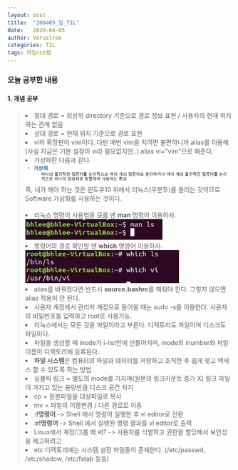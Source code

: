 ```yaml
---
layout: post
title:  "200405_일_TIL"
date:   2020-04-05
author: Verustree
categories: TIL
tags: 파일시스템
---
```

 
<h3>오늘 공부한 내용</h3>
<p>
<h4>1. 개념 공부</h4><blockquote>
<li>절대 경로 =  최상위 directory 기준으로 경로 정보 표현  /  사용자의 현재 위치와는 관계 없음 </li>
<li>상대 경로 =  현재 위치 기준으로 경로 표현</li>
<li>vi의 확장판이 vim이다.  다만 매번 vim을 치려면 불편하니까 alias를 이용해(사실 지금은 기본 설정이 vi라 필요없지만..) alias vi="vim"으로 해준다.</li>
<li>가상화란 다음과 같다.<br><img src="/assets/virtualization.png">즉, 내가 해야 하는 것은 윈도우10 위에서 리눅스(우분투)를 돌리는 것이므로 Software 가상화를 사용하는 것이다.</li><br>
<li>리눅스 명령어 사용법을 모를 땐 <b>man</b> 명령어 이용하자.<br><img src="/assets/man.jpg"><br></li>
<li>명령어의 경로 확인할 땐 <b>which</b> 명령어 이용하자.<br><img src="/assets/which.jpg"><br></li>
<li>alias를 바꿔줬다면 반드시 <b>source.bashrc</b>를 해줘야 한다.  그렇지 않으면 alias 적용이 안 된다.</li>
<li>사용자 계정에서 관리자 계정으로 들어올 때는 sudo -s를 이용한다.  사용자의 비밀번호를 입력하고 root로 사용가능.</li>
<li>리눅스에서는 모든 것을 파일이라고 부른다.  디렉토리도 파일이며 디스크도 파일이다.</li>
<li>파일을 생성할 때 inode가 i-list안에 만들어지며, inode의 inumber와 파일이름이 디렉토리에 등록된다.</li>
<li><b>파일 시스템</b>은 컴퓨터의 파일과 데이터를 저장하고 조직한 후 쉽게 찾고 액세스 할 수 있도록 하는 방법</li>
<li>심볼릭 링크 = 별도의 inode를 가지며(원본의 링크카운트 증가 X) 링크 파일이 가지고 있는 용량만큼 디스크 공간 차지</li>
<li>cp = 원본파일을 대상파일로 복사</li>
<li>mv = 파일의 이름변경  /  다른 경로로 이동</li>
<li><b>:!명령어</b> -> Shell 에서 명령어 실행한 후 vi editor로 전환</li>
<li><b>:r!명령어</b> -> Shell 에서 실행된 명령 결과를 vi editor로 출력</li>
<li>Linux에서 계정/그룹 왜 써?  -> 사용자를 식별하고 권한을 할당해서 보안성을 제고하려고</li>
<li>etc 디렉토리에는 시스템 설정 파일들이 존재한다. (/etc/passwd,  /etc/shadow,  /etc/fstab 등등)</li>
</blockquote>
</p>
<br>
